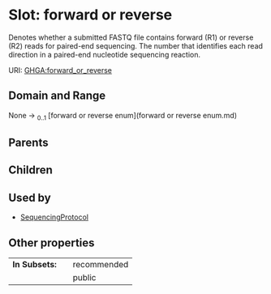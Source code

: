 
# Slot: forward or reverse


Denotes whether a submitted FASTQ file contains forward (R1) or reverse (R2) reads for paired-end sequencing. The number that identifies each read direction in a paired-end nucleotide sequencing reaction.

URI: [GHGA:forward_or_reverse](https://w3id.org/GHGA/forward_or_reverse)


## Domain and Range

None &#8594;  <sub>0..1</sub> [forward or reverse enum](forward or reverse enum.md)

## Parents


## Children


## Used by

 * [SequencingProtocol](SequencingProtocol.md)

## Other properties

|  |  |  |
| --- | --- | --- |
| **In Subsets:** | | recommended |
|  | | public |

